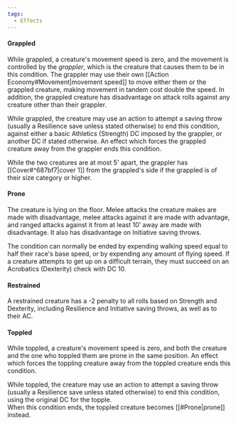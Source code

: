 ```yaml
---
tags:
  - Effects
---
```

#### Grappled
While grappled, a creature's movement speed is zero, and the movement is controlled by the _grappler_, which is the creature that causes them to be in this condition. The grappler may use their own [[Action Economy#Movement|movement speed]] to move either them or the grappled creature, making movement in tandem cost double the speed. In addition, the grappled creature has disadvantage on attack rolls against any creature other than their grappler.

While grappled, the creature may use an action to attempt a saving throw (usually a Resilience save unless stated otherwise) to end this condition, against either a basic Athletics (Strength) DC imposed by the grappler, or another DC if stated otherwise.
An effect which forces the grappled creature away from the grappler ends this condition.  

While the two creatures are at most 5' apart, the grappler has [[Cover#^687bf7|cover 1]] from the grappled's side if the grappled is of their size category or higher.
#### Prone
The creature is lying on the floor. Melee attacks the creature makes are made with disadvantage, melee attacks against it are made with advantage, and ranged attacks against it from at least 10' away are made with disadvantage. It also has disadvantage on Initiative saving throws. 

The condition can normally be ended by expending walking speed equal to half their race's base speed, or by expending any amount of flying speed. If a creature attempts to get up on a difficult terrain, they must succeed on an Acrobatics (Dexterity) check with DC 10.
#### Restrained
A restrained creature has a -2 penalty to all rolls based on Strength and Dexterity, including Resilience and Initiative saving throws, as well as to their AC.
#### Toppled
While toppled, a creature's movement speed is zero, and both the creature and the one who toppled them are prone in the same position. An effect which forces the toppling creature away from the toppled creature ends this condition.

While toppled, the creature may use an action to attempt a saving throw (usually a Resilience save unless stated otherwise) to end this condition, using the original DC for the topple.  
When this condition ends, the toppled creature becomes [[#Prone|prone]] instead.